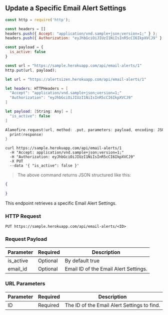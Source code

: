 ## Update a Specific Email Alert Settings

```javascript
const http = require('http');

const headers = [] 
headers.push({ Accept: "application/vnd.sample+json;version=1;" } ); 
headers.push({ Authorization: "eyJhbGciOiJIUzI1NiIsInR5cCI6IkpXVCJ9" } ); 

const payload = {
  is_active: false
}

const url = "https://sample.herokuapp.com/api/email-alerts/1"
http.put(url, payload);
```

```swift
let url = "https://alertsizen.herokuapp.com/api/email-alerts/1"

let headers: HTTPHeaders = [
  "Accept": "application/vnd.sample+json;version=1;"
  "Authorization": "eyJhbGciOiJIUzI1NiIsInR5cCI6IkpXVCJ9"
]

let payload: [String: Any] = [
  "is_active": false
]

Alamofire.request(url, method: .put, parameters: payload, encoding: JSONEncoding.default, headers: headers).responseJSON { response in
  print(response)
}
```


```shell
curl https://sample.herokuapp.com/api/email-alerts/1
  -H "Accept: application/vnd.sample+json;version=1;"
  -H "Authorization: eyJhbGciOiJIUzI1NiIsInR5cCI6IkpXVCJ9"
  -X PUT
  --data '{ "is_active": false }'
```


> The above command returns JSON structured like this:

```json
{
    
}
```

This endpoint retrieves a specific Email Alert Settings.

### HTTP Request

`PUT https://sample.herokuapp.com/api/email-alerts/<ID>`

### Request Payload

Parameter | Required | Description
--------- | ------- | -----------
is_active | Optional | By default true
email_id | Optional | Email ID of the Email Alert Settings.



### URL Parameters

Parameter | Required | Description
--------- | ------- | -----------
ID | Required | The ID of the Email Alert Settings to find.

